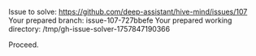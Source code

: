 Issue to solve: https://github.com/deep-assistant/hive-mind/issues/107
Your prepared branch: issue-107-727bbefe
Your prepared working directory: /tmp/gh-issue-solver-1757847190366

Proceed.